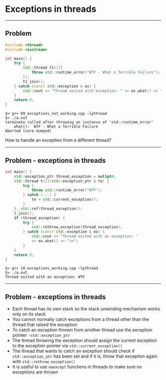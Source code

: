 <!-- .slide: data-background="#111111" -->

# Exceptions in threads

___
<!-- .slide: style="font-size: 0.9em" -->

## Problem

```cpp
#include <thread>
#include <iostream>

int main() {
    try {
        std::thread t1([]{
            throw std::runtime_error("WTF - What a Terrible Failure");
        });
        t1.join();
    } catch (const std::exception & ex) {
        std::cout << "Thread exited with exception: " << ex.what() << "\n";
    }
    return 0;
}
```

```output
$> g++ 09_exceptions_not_working.cpp –lpthread
$> ./a.out
terminate called after throwing an instance of 'std::runtime_error'
    what():  WTF - What a Terrible Failure
Aborted (core dumped)
```
<!-- .element: class="fragment fade-in" -->

How to handle an exception from a different thread?
<!-- .element: class="fragment fade-in" -->

___
<!-- .slide: style="font-size: 0.85em" -->

## Problem - exceptions in threads

```cpp
int main() {
    std::exception_ptr thread_exception = nullptr;
    std::thread t([](std::exception_ptr & te) {
        try {
            throw std::runtime_error("WTF");
        } catch (...) {
            te = std::current_exception();
        }
    }, std::ref(thread_exception));
    t.join();
    if (thread_exception) {
        try {
            std::rethrow_exception(thread_exception);
        } catch (const std::exception & ex) {
            std::cout << "Thread exited with an exception: "
            << ex.what() << "\n";
        }
    }
    return 0;
}
```

```output
$> g++ 10_exceptions_working.cpp –lpthread
$> ./a.out
Thread exited with an exception: WTF
```
<!-- .element: class="fragment fade-in" -->

___

## Problem - exceptions in threads

* <!-- .element: class="fragment fade-in" --> Each thread has its own stack so the stack unwinding mechanism works only on its stack
* <!-- .element: class="fragment fade-in" --> You cannot normally catch exceptions from a thread other than the thread that raised the exception
* <!-- .element: class="fragment fade-in" --> To catch an exception thrown from another thread use the exception pointer <code>-std::exception_ptr</code>
* <!-- .element: class="fragment fade-in" --> The thread throwing the exception should assign the current exception to the exception pointer via <code>std::current_exception()</code>
* <!-- .element: class="fragment fade-in" --> The thread that wants to catch an exception should check if <code>std::exception_ptr</code> has been set and if it is, throw that exception again with <code>std::rethrow_exception()</code>
* <!-- .element: class="fragment fade-in" --> It is useful to use <code>noexcept</code> functions in threads to make sure no exceptions are thrown
